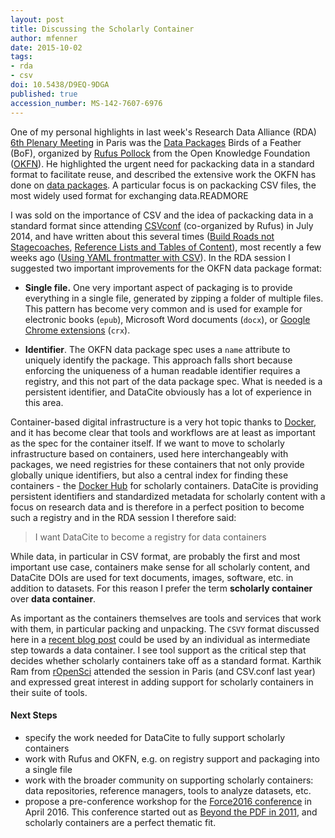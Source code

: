 ```yaml
---
layout: post
title: Discussing the Scholarly Container
author: mfenner
date: 2015-10-02
tags:
- rda
- csv
doi: 10.5438/D9EQ-9DGA
published: true
accession_number: MS-142-7607-6976
---
```

One of my personal highlights in last week's Research Data Alliance (RDA) [6th Plenary Meeting](https://rd-alliance.org/plenary-meetings/rda-sixth-plenary-meeting.html) in Paris was the [Data Packages](https://rd-alliance.org/data-packages-bof-p6-bof-session.html) Birds of a Feather (BoF), organized by [Rufus Pollock](http://rufuspollock.org/) from the Open Knowledge Foundation ([OKFN](okfn.org)). He highlighted the urgent need for packacking data in a standard format to facilitate reuse, and described the extensive work the OKFN has done on [data packages](http://data.okfn.org/doc/data-package). A particular focus is on packacking CSV files, the most widely used format for exchanging data.READMORE

I was sold on the importance of CSV and the idea of packacking data in a standard format since attending [CSVconf](http://okfnlabs.org/blog/2014/05/05/csv-conf-2014.html) (co-organized by Rufus) in July 2014, and have written about this several times ([Build Roads not Stagecoaches](http://blog.martinfenner.org/2014/07/18/roads-not-stagecoaches/), [Reference Lists and Tables of Content](/reference-lists-and-tables-of-content/)), most recently a few weeks ago ([Using YAML frontmatter with CSV](/using-yaml-frontmatter-with-csv/)). In the RDA session I suggested two important improvements for the OKFN data package format:

* **Single file.** One very important aspect of packaging is to provide everything in a single file, generated by zipping a folder of multiple files. This pattern has become very common and is used for example for electronic books (`epub`), Microsoft Word documents (`docx`), or [Google Chrome extensions](https://developer.chrome.com/extensions/packaging) (`crx`).

* **Identifier**. The OKFN data package spec uses a `name` attribute to uniquely identify the package. This approach falls short because enforcing the uniqueness of a human readable identifier requires a registry, and this not part of the data package spec. What is needed is a persistent identifier, and DataCite obviously has a lot of experience in this area.

Container-based digital infrastructure is a very hot topic thanks to [Docker](https://www.docker.com/whatisdocker), and it has become clear that tools and workflows are at least as important as the spec for the container itself. If we want to move to scholarly infrastructure based on containers, used here interchangeably with packages, we need registries for these containers that not only provide globally unique identifiers, but also a central index for finding these containers - the [Docker Hub](https://hub.docker.com/) for scholarly containers. DataCite is providing persistent identifiers and standardized metadata for scholarly content with a focus on research data and is therefore in a perfect position to become such a registry and in the RDA session I therefore said:

> I want DataCite to become a registry for data containers

While data, in particular in CSV format, are probably the first and most important use case, containers make sense for all scholarly content, and DataCite DOIs are used for text documents, images, software, etc. in addition to datasets. For this reason I prefer the term **scholarly container** over **data container**.

As important as the containers themselves are tools and services that work with them, in particular packing and unpacking. The `CSVY` format discussed here in a [recent blog post](http://blog.datacite.org/using-yaml-frontmatter-with-csv/) could be used by an individual as intermediate step towards a data container. I see tool support as the critical step that decides whether scholarly containers take off as a standard format. Karthik Ram from [rOpenSci](https://ropensci.org/) attended the session in Paris (and CSV.conf last year) and expressed great interest in adding support for scholarly containers in their suite of tools.

#### Next Steps

* specify the work needed for DataCite to fully support scholarly containers
* work with Rufus and OKFN, e.g. on registry support and packaging into a single file
* work with the broader community on supporting scholarly containers: data repositories, reference managers, tools to analyze datasets, etc.
* propose a pre-conference workshop for the [Force2016 conference](https://www.force11.org/event/force2016-mark-your-calendars) in April 2016. This conference started out as [Beyond the PDF in 2011](http://blogs.plos.org/mfenner/2011/01/23/beyond-the-pdf-is-epub/), and scholarly containers are a perfect thematic fit.
